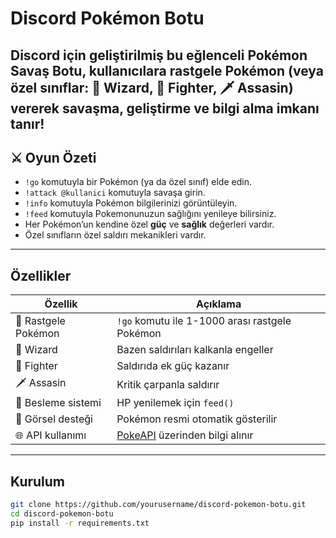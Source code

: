 #  Discord Pokémon Botu

Discord için geliştirilmiş bu eğlenceli **Pokémon Savaş Botu**, kullanıcılara rastgele Pokémon (veya özel sınıflar: 🧙 Wizard, 🥋 Fighter, 🗡️ Assasin) vererek savaşma, geliştirme ve bilgi alma imkanı tanır!
---

## ⚔ Oyun Özeti

- `!go` komutuyla bir Pokémon (ya da özel sınıf) elde edin.
- `!attack @kullanici` komutuyla savaşa girin.
- `!info` komutuyla Pokémon bilgilerinizi görüntüleyin.
- `!feed` komutuyla Pokemonunuzun sağlığını yenileye bilirsiniz.
- Her Pokémon’un kendine özel **güç** ve **sağlık** değerleri vardır.
- Özel sınıfların özel saldırı mekanikleri vardır.

---

## Özellikler

| Özellik                  | Açıklama |
|--------------------------|----------|
| 🎲 Rastgele Pokémon      | `!go` komutu ile 1-1000 arası rastgele Pokémon |
| 🧙 Wizard                | Bazen saldırıları kalkanla engeller |
| 🥋 Fighter               | Saldırıda ek güç kazanır |
| 🗡️ Assasin              | Kritik çarpanla saldırır |
| 🍗 Besleme sistemi      | HP yenilemek için `feed()` |
| 📸 Görsel desteği        | Pokémon resmi otomatik gösterilir |
| 🌐 API kullanımı         | [PokeAPI](https://pokeapi.co/) üzerinden bilgi alınır |

---

##  Kurulum

```bash
git clone https://github.com/yourusername/discord-pokemon-botu.git
cd discord-pokemon-botu
pip install -r requirements.txt
